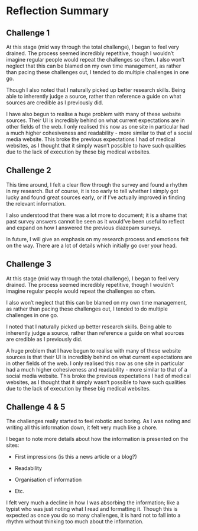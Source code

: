 
# Reflection Summary

## Challenge 1

At this stage (mid way through the total challenge), I began to feel very drained. The process seemed incredibly repetitive, though I wouldn’t imagine regular people would repeat the challenges so often. I also won’t neglect that this can be blamed on my own time management, as rather than pacing these challenges out, I tended to do multiple challenges in one go.

Though I also noted that I naturally picked up better research skills. Being able to inherently judge a source, rather than reference a guide on what sources are credible as I previously did.


I have also begun to realise a huge problem with many of these website sources. Their UI is incredibly behind on what current expectations are in other fields of the web. I only realised this now as one site in particular had a much higher cohesiveness and readability - more similar to that of a social media website. This broke the previous expectations I had of medical websites, as I thought that it simply wasn’t possible to have such qualities due to the lack of execution by these big medical websites.

## Challenge 2

This time around, I felt a clear flow through the survey and found a rhythm in my research. But of course, it is too early to tell whether I simply got lucky and found great sources early, or if I’ve actually improved in finding the relevant information.

I also understood that there was a lot more to document; it is a shame that past survey answers cannot be seen as it would’ve been useful to reflect and expand on how I answered the previous diazepam surveys.

In future, I will give an emphasis on my research process and emotions felt on the way. There are a lot of details which initially go over your head.

## Challenge 3

At this stage (mid way through the total challenge), I began to feel very drained. The process seemed incredibly repetitive, though I wouldn’t imagine regular people would repeat the challenges so often.

I also won’t neglect that this can be blamed on my own time management, as rather than pacing these challenges out, I tended to do multiple challenges in one go.

I noted that I naturally picked up better research skills. Being able to inherently judge a source, rather than reference a guide on what sources are credible as I previously did.

A huge problem that I have begun to realise with many of these website sources is that their UI is incredibly behind on what current expectations are in other fields of the web. I only realised this now as one site in particular had a much higher cohesiveness and readability - more similar to that of a social media website. This broke the previous expectations I had of medical websites, as I thought that it simply wasn’t possible to have such qualities due to the lack of execution by these big medical websites.

## Challenge 4 & 5
 
The challenges really started to feel robotic and boring. As I was noting and writing all this information down, it felt very much like a chore.

I began to note more details about how the information is presented on the sites:

- First impressions (is this a news article or a blog?)

- Readability

- Organisation of information

- Etc.

I felt very much a decline in how I was absorbing the information; like a typist who was just noting what I read and formatting it. Though this is expected as once you do so many challenges, it is hard not to fall into a rhythm without thinking too much about the information.
